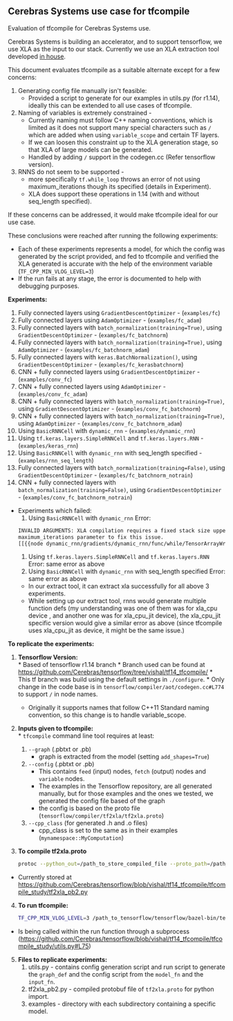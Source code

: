 ## Cerebras Systems use case for tfcompile
 Evaluation of tfcompile for Cerebras Systems use.

 Cerebras Systems is building an accelerator, and to support tensorflow, we use XLA as the input to our stack. Currently we use an XLA extraction tool developed [in house](https://github.com/Cerebras/tensorflow/tree/vishal/tf14_hlopass/tensorflow/tools/xla_extract).

 This document evaluates tfcompile as a suitable alternate except for a few concerns:
  1. Generating config file manually isn't feasible:
     * Provided a script to generate for our examples in utils.py (for r1.14), ideally this can be extended to all use cases of tfcompile.<br/>
  1. Naming of variables is extremely constrained -<br/>
     * Currently naming must follow C++ naming conventions, which is limited as it does not support many special characters such as `/` which are added when using `variable_scope` and certain TF layers.<br/>
     * If we can loosen this constraint up to the XLA generation stage, so that XLA of large models can be generated.<br/>
     * Handled by adding `/` support in the codegen.cc (Refer tensorflow version).<br/>
  1. RNNS do not seem to be supported -<br/>
     *  more specifically `tf.while_loop` throws an error of not using  maximum_iterations though its specified (details in Experiment).<br/>
     *  XLA does support these operations in 1.14 (with and without seq_length specified).<br/>

If these concerns can be addressed, it would make tfcompile ideal for our use case.

These conclusions were reached after running the following experiments:
  * Each of these experiments represents a model, for which the config was generated by the script provided, and fed to tfcompile and verified the XLA generated is accurate with the help of the environment variable (`TF_CPP_MIN_VLOG_LEVEL=3`)
  * If the run fails at any stage, the error is documented to help with debugging purposes.

**Experiments:**
1. Fully connected layers  using `GradientDescentOptimizer` - (`examples/fc`)
1. Fully connected layers using `AdamOptimizer` - (`examples/fc_adam`)
1. Fully connected layers with `batch_normalization(training=True)`, using `GradientDescentOptimizer` - (`examples/fc_batchnorm`)
1. Fully connected layers with `batch_normalization(training=True)`, using `AdamOptimizer` - (`examples/fc_batchnorm_adam`)
1. Fully connected layers with `keras.BatchNormalization()`, using `GradientDescentOptimizer` - (`examples/fc_kerasbatchnorm`)
1. CNN + fully connected layers using `GradientDescentOptimizer` - (`examples/conv_fc`)
1. CNN + fully connected layers using `AdamOptimizer` - (`examples/conv_fc_adam`)
1. CNN + fully connected layers with `batch_normalization(training=True)`, using `GradientDescentOptimizer` - (`examples/conv_fc_batchnorm`)
1. CNN + fully connected layers with `batch_normalization(training=True)`, using `AdamOptimizer` - (`examples/conv_fc_batchnorm_adam`)
1. Using `BasicRNNCell` with `dynamic_rnn` - (`examples/dynamic_rnn`)
1. Using `tf.keras.layers.SimpleRNNCell` and `tf.keras.layers.RNN` - (`examples/keras_rnn`)
1. Using `BasicRNNCell` with `dynamic_rnn` with seq_length specified - (`examples/rnn_seq_length`)
1. Fully connected layers with `batch_normalization(training=False)`, using `GradientDescentOptimizer` - (`examples/fc_batchnorm_notrain`)
1. CNN + fully connected layers with `batch_normalization(training=False)`, using `GradientDescentOptimizer` - (`examples/conv_fc_batchnorm_notrain`)

  * Experiments which failed:
    1. Using `BasicRNNCell` with `dynamic_rnn` Error:
    ```Bash
    INVALID ARGUMENTS: XLA compilation requires a fixed stack size upper bound. If you are using tf.while_loop, set the
    maximum_iterations parameter to fix this issue.
    [[{{node dynamic_rnn/gradients/dynamic_rnn/func/while/TensorArrayWrite/TensorArrayWriteV3_grad/TensorArrayReadV3/f_acc}}]]
    ```
    1. Using `tf.keras.layers.SimpleRNNCell` and `tf.keras.layers.RNN` Error: same error as above
    1. Using `BasicRNNCell` with `dynamic_rnn` with seq_length specified Error: same error as above
      *  In our extract tool, it can extract xla successfully for all above 3 experiments.
      *  While setting up our extract tool, rnns would generate multiple function defs (my understanding was one of them was for xla_cpu device , and another one was for xla_cpu_jit device), the xla_cpu_jit specific version would give a similar error as above (since tfcompile uses xla_cpu_jit as device, it might be the same issue.)

**To replicate the experiments:**
  1. **Tensorflow Version:**  
    * Based of tensorflow r1.14 branch
    * Branch used can be found at https://github.com/Cerebras/tensorflow/tree/vishal/tf14_tfcompile/
    *  This tf branch was build using the default settings in `./configure`.
    * Only change in the code base is in `tensorflow/compiler/aot/codegen.cc#L774` to support `/` in node names.
      * Originally it supports names that follow C++11 Standard naming convention, so this change is to handle variable_scope.

  2. **Inputs given to tfcompile:**  
    * `tfcompile` command line tool requires at least:
      1. `--graph` (.pbtxt or .pb)
         * graph is extracted from the model (setting `add_shapes=True`)
      2. `--config` (.pbtxt or .pb)
         * This contains `feed` (input) nodes, `fetch` (output) nodes and `variable` nodes.
         * The examples in the Tensorflow repository, are all generated manually, but for those examples and the ones we tested, we generated the config file based of the graph
         * the config is based on the proto file (`tensorflow/compiler/tf2xla/tf2xla.proto`)
      3. `--cpp_class` (for generated .h  and .o files)
         * cpp_class is set to the same as in their examples (`mynamespace::MyComputation`)

  3. **To compile tf2xla.proto**  
     ```Bash
     protoc --python_out=/path_to_store_compiled_file --proto_path=/path_to_tensorflow_dir/tensorflow   tensorflow/compiler/tf2xla/tf2xla.proto
     ```
   * Currently stored at https://github.com/Cerebras/tensorflow/blob/vishal/tf14_tfcompile/tfcompile_study/tf2xla_pb2.py

  4. **To run tfcompile:**  
     ```Bash
     TF_CPP_MIN_VLOG_LEVEL=3 /path_to_tensorflow/tensorflow/bazel-bin/tensorflow/compiler/aot/tfcompile --graph=graph_model_fn.pbtxt --config=config_model_fn.config.pbtxt --cpp_class="mynamespace::MyComputation"
     ```
   * Is being called within the run function through a subprocess (https://github.com/Cerebras/tensorflow/blob/vishal/tf14_tfcompile/tfcompile_study/utils.py#L75)


  5. **Files to replicate experiments:**  
     1. utils.py - contains config generation script and run script to generate the `graph_def` and the config script from the `model_fn` and the `input_fn`.
     2. tf2xla_pb2.py - compiled protobuf file of `tf2xla.proto` for python import.
     3. examples - directory with each subdirectory containing a specific model.
